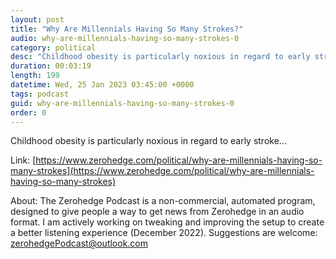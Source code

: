 ```yaml
---
layout: post
title: "Why Are Millennials Having So Many Strokes?"
audio: why-are-millennials-having-so-many-strokes-0
category: political
desc: "Childhood obesity is particularly noxious in regard to early stroke..."
duration: 00:03:19
length: 199
datetime: Wed, 25 Jan 2023 03:45:00 +0000
tags: podcast
guid: why-are-millennials-having-so-many-strokes-0
order: 0
---
```

Childhood obesity is particularly noxious in regard to early stroke...

Link: [https://www.zerohedge.com/political/why-are-millennials-having-so-many-strokes](https://www.zerohedge.com/political/why-are-millennials-having-so-many-strokes)

About: The Zerohedge Podcast is a non-commercial, automated program, designed to give people a way to get news from Zerohedge in an audio format.  I am actively working on tweaking and improving the setup to create a better listening experience (December 2022).  Suggestions are welcome: [zerohedgePodcast@outlook.com](mailto:zerohedgePodcast@outlook.com)